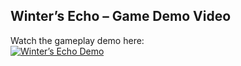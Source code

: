 ## Winter’s Echo – Game Demo Video

Watch the gameplay demo here:  
[![Winter’s Echo Demo](https://img.youtube.com/vi/5tZ1tzOkDok/0.jpg)](https://youtu.be/5tZ1tzOkDok)
